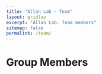 ```yaml
---
title: "Allan Lab - Team"
layout: gridlay
excerpt: "Allan Lab: Team members"
sitemap: false
permalink: /team/
---
```


# Group Members